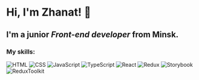 # Hi, I'm **Zhanat**! 👋
## I'm a junior *Front-end developer* from Minsk.



### My skills: 
![HTML](https://img.shields.io/badge/-html5-orange?style=for-the-badge&logo=html5)
![CSS](https://img.shields.io/badge/-css3-blue?style=for-the-badge&logo=css3)
![JavaScript](https://img.shields.io/badge/-JavaScript-yellow?style=for-the-badge&logo=JavaScript)
![TypeScript](https://img.shields.io/badge/-TypeScript-white?style=for-the-badge&logo=TypeScript)
![React](https://img.shields.io/badge/-ReactJS-white?style=for-the-badge&logo=React)
![Redux](https://img.shields.io/badge/-Redux-blueviolet?style=for-the-badge&logo=Redux)
![Storybook](https://img.shields.io/badge/-Storybook-ff69bn?style=for-the-badge&logo=Storybook)
![ReduxToolkit](https://img.shields.io/badge/-ReduxToolkit-ff69bn?style=for-the-badge&logo=ReduxToolkit)


<!--
**zhankaam/zhankaam** is a ✨ _special_ ✨ repository because its `README.md` (this file) appears on your GitHub profile.

Here are some ideas to get you started:

- 🔭 I’m currently working on ...
- 🌱 I’m currently learning ...
- 👯 I’m looking to collaborate on ...
- 🤔 I’m looking for help with ...
- 💬 Ask me about ...
- 📫 How to reach me: ...
- 😄 Pronouns: ...
- ⚡ Fun fact: ...
-->
